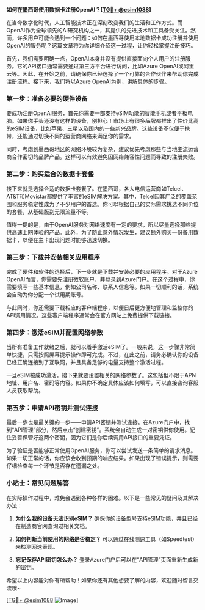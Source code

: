 **如何在墨西哥使用数据卡注册OpenAI？[[TG💪+ @esim1088](https://t.me/s/esim1088)]**

在当今数字化时代，人工智能技术正在深刻改变我们的生活和工作方式。而OpenAI作为全球领先的AI研究机构之一，其提供的先进技术和工具备受关注。然而，许多用户可能会遇到一个问题：如何在墨西哥使用本地数据卡成功注册并使用OpenAI的服务呢？这篇文章将为你详细介绍这一过程，让你轻松掌握注册技巧。

首先，我们需要明确一点，OpenAI本身并没有提供直接面向个人用户的注册服务。它的API接口通常需要通过第三方平台进行访问，比如Azure OpenAI或阿里云等。因此，在开始之前，请确保你已经选择了一个可靠的合作伙伴来帮助你完成注册流程。接下来，我们将以Azure OpenAI为例，讲解具体的步骤。

### 第一步：准备必要的硬件设备

要成功注册OpenAI服务，首先你需要一部支持eSIM功能的智能手机或者平板电脑。如果你手头还没有这样的设备，别担心！市场上有很多品牌都推出了性价比高的eSIM设备，比如苹果、三星以及国内的一些新兴品牌。这些设备不仅便于携带，还能通过切换不同的运营商网络来满足你的需求。

同时，考虑到墨西哥地区的网络环境较为复杂，建议优先考虑那些与当地主流运营商合作密切的品牌产品。这样可以有效避免因网络兼容性问题而导致的注册失败。

### 第二步：购买适合的数据卡套餐

接下来就是选择合适的数据卡套餐了。在墨西哥，各大电信运营商如Telcel、AT&T和Movistar都提供了丰富的eSIM解决方案。其中，Telcel因其广泛的覆盖范围和服务稳定性成为了不少用户的首选。你可以根据自己的实际需求挑选不同价位的套餐，从基础版到无限流量不等。

值得一提的是，由于OpenAI服务对网络速度有一定的要求，所以尽量选择那些提供高速上网体验的产品。此外，为了防止意外情况发生，建议额外购买一份备用数据卡，以便在主卡出现问题时能够迅速切换。

### 第三步：下载并安装相关应用程序

完成了硬件和软件的选择后，下一步就是下载并安装必要的应用程序。对于Azure OpenAI而言，你需要先注册微软账户，并登录到Azure门户。在这个过程中，你需要填写一些基本信息，例如公司名称、联系人信息等。如果一切顺利的话，系统会自动为你分配一个试用期账号。

与此同时，你还需要下载相应的客户端程序，以便日后更方便地管理和监控你的API调用情况。这些客户端程序通常会在官方网站上免费提供下载链接。

### 第四步：激活eSIM并配置网络参数

当所有准备工作就绪之后，就可以着手激活eSIM了。一般来说，这一步骤非常简单快捷，只需按照屏幕提示操作即可完成。不过，在此之前，请务必确认你的设备已经正确连接到了互联网，并且具备足够的电量支持整个激活过程。

一旦eSIM被成功激活，接下来就要设置相关的网络参数了。这包括但不限于APN地址、用户名、密码等内容。如果你不确定具体应该如何填写，可以直接咨询客服人员获取帮助。

### 第五步：申请API密钥并测试连接

最后一步也是最关键的一步——申请API密钥并测试连接。在Azure门户中，找到“API管理”部分，然后点击“创建密钥”。系统会自动生成一对密钥供你使用。记住妥善保管好这两个密钥，因为它们是你后续调用API接口的重要凭证。

为了验证是否能够正常使用OpenAI服务，你可以尝试发送一条简单的请求消息。如果一切正常的话，你应该会收到预期的响应结果。如果出现了错误提示，则需要仔细检查每一个环节是否存在遗漏之处。

### 小贴士：常见问题解答

在实际操作过程中，难免会遇到各种各样的困难。以下是一些常见的疑问及其解决办法：

1. **为什么我的设备无法识别eSIM？**
   确保你的设备型号支持eSIM功能，并且已经在制造商官网查询过相关文档。
   
2. **如何判断当前使用的网络是否稳定？**
   可以通过在线测速工具（如Speedtest）来检测网速表现。
   
3. **忘记保存API密钥怎么办？**
   登录Azure门户后可以在“API管理”页面重新生成新的密钥。

希望以上内容能对你有所帮助！如果你还有其他想要了解的内容，欢迎随时留言交流哦~

[[TG💪+ @esim1088](https://t.me/s/esim1088) ![Image](https://i.postimg.cc/4NQfJmqS/Snipaste-2025-05-13-00-14-12.png)]